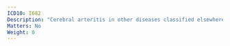 ```yaml
---
ICD10: I682
Description: "Cerebral arteritis in other diseases classified elsewhere"
Matters: No
Weight: 0
---
```

